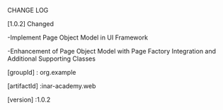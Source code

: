 CHANGE LOG

[1.0.2]
Changed

-Implement Page Object Model in UI Framework

-Enhancement of Page Object Model with Page Factory Integration and Additional Supporting Classes

[groupId] : org.example

[artifactId] :inar-academy.web

[version] :1.0.2